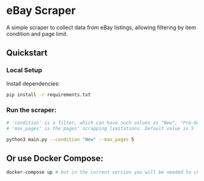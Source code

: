 # eBay Scraper
A simple scraper to collect data from eBay listings, allowing filtering by item condition and page limit.

## Quickstart
### Local Setup
Install dependencies:
```bash
pip install -r requirements.txt
```


### Run the scraper:
```bash
# 'condition' is a filter, which can have such values as "New", "Pre-Owned", etc. Default values is "New"
# 'max_pages' is the pages' scrapping limitations. Default value is 5

python3 main.py --condition "New" --max_pages 5
```

## Or use Docker Compose:
```bash
docker-compose up # but in the current version you will be needed to change command arguments in docker-compose.yml file
```